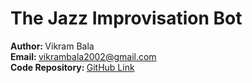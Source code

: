 # The Jazz Improvisation Bot

  <b> Author:  </b> Vikram Bala <br>
    <b>Email: </b> vikrambala2002@gmail.com <br>
    <b>Code Repository: </b> [GitHub Link](https://github.com/vbala29/Jazz-Improv-Bot) <br>
